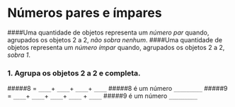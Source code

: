 # Números pares e ímpares
####Uma quantidade de objetos representa um _número par_ quando, agrupados os objetos 2 a 2, _não sobra nenhum_.
####Uma quantidade de objetos representa um _número ímpar_ quando, agrupados os objetos 2 a 2, _sobra 1_.
### 1. Agrupa os objetos 2 a 2 e completa.

#####8 = `____`+ `____`+ `____`+ `____`
#####8 é um número `_________`
#####9 = `____`+ `____`+ `____`+ `____` + `____`
#####9 é um número `_________`
